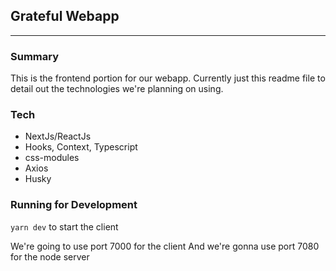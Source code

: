 ## Grateful Webapp

---

### Summary

This is the frontend portion for our webapp. Currently just this readme file to detail out the technologies we're planning on using.

### Tech

- NextJs/ReactJs
- Hooks, Context, Typescript
- css-modules
- Axios
- Husky

### Running for Development

`yarn dev` to start the client

We're going to use port 7000 for the client
And we're gonna use port 7080 for the node server
